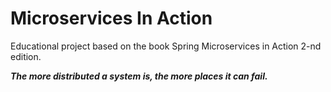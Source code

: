# Microservices In Action

Educational project based on the book Spring Microservices in Action
2-nd edition. 

***The more distributed a system is, the more places it can fail.***

